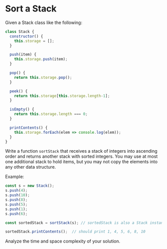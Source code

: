 # Sort a Stack

Given a Stack class like the following:
```js
class Stack {
  constructor() {
    this.storage = [];
  }

  push(item) {
    this.storage.push(item);
  }

  pop() {
    return this.storage.pop();
  }

  peek() {
    return this.storage[this.storage.length-1];
  }

  isEmpty() {
    return this.storage.length === 0;
  }

  printContents() {
    this.storage.forEach(elem => console.log(elem));
  }
}
```

Write a function `sortStack` that receives a stack of integers into ascending order and returns another stack with sorted integers. You may use at most one additional stack to hold items, but you may not copy the elements into any other data structure.

Example:
```js
const s = new Stack();
s.push(4);
s.push(10);
s.push(8);
s.push(5);
s.push(1);
s.push(6);

const sortedStack = sortStack(s); // sortedStack is also a Stack instance

sortedStack.printContents();  // should print 1, 4, 5, 6, 8, 10
```

Analyze the time and space complexity of your solution.
